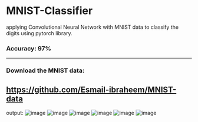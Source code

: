 # MNIST-Classifier
applying Convolutional Neural Network with MNIST data to classify the digits using pytorch library. 
### Accuracy: 97% 
---
### Download the MNIST data: 
https://github.com/Esmail-ibraheem/MNIST-data
---
output: 
![image](https://github.com/Esmail-ibraheem/MNIST-Classifier/assets/113830751/5a0efba0-0398-4d35-81c4-35f1ea029767) ![image](https://github.com/Esmail-ibraheem/MNIST-Classifier/assets/113830751/41efb9c2-0352-4b59-892f-c2c1a7e8d741) ![image](https://github.com/Esmail-ibraheem/MNIST-Classifier/assets/113830751/52cb7c55-f18a-4aa4-a367-4b1a5ff661a8) ![image](https://github.com/Esmail-ibraheem/MNIST-Classifier/assets/113830751/15eae0d0-58f3-4216-88f1-bf18dda0fb56) ![image](https://github.com/Esmail-ibraheem/MNIST-Classifier/assets/113830751/78f00bf4-202e-4897-8f30-fe2d6ba38938) ![image](https://github.com/Esmail-ibraheem/MNIST-Classifier/assets/113830751/1ad53868-0f75-4296-ae58-edbf2be0c04f)







